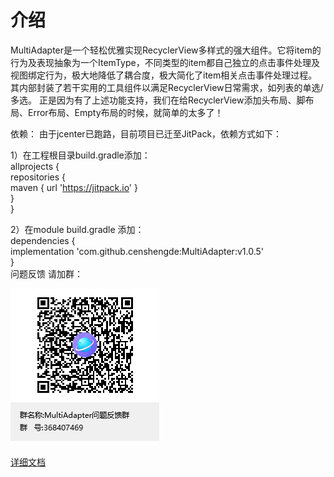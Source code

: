 # 介绍

MultiAdapter是一个轻松优雅实现RecyclerView多样式的强大组件。它将item的行为及表现抽象为一个ItemType，不同类型的item都自己独立的点击事件处理及视图绑定行为，极大地降低了耦合度，极大简化了item相关点击事件处理过程。
其内部封装了若干实用的工具组件以满足RecyclerView日常需求，如列表的单选/多选。
正是因为有了上述功能支持，我们在给RecyclerView添加头布局、脚布局、Error布局、Empty布局的时候，就简单的太多了！


依赖： 由于jcenter已跑路，目前项目已迁至JitPack，依赖方式如下：

1）在工程根目录build.gradle添加：  
allprojects {  
repositories {  
maven { url 'https://jitpack.io' }  
}  
}

2）在module build.gradle 添加：  
dependencies {  
implementation 'com.github.censhengde:MultiAdapter:v1.0.5'  
}  
问题反馈 请加群：

![MultiAdapter问题反馈群群聊二维码.png](image/MultiAdapter问题反馈群群聊二维码.png)

[详细文档](https://www.jianshu.com/p/b6b5f03ff304)
